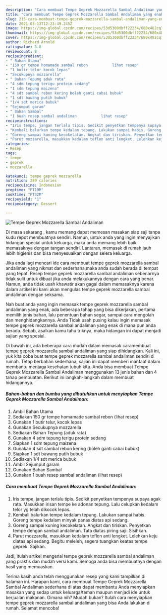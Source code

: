 ```yaml
---
description: "Cara membuat Tempe Geprek Mozzarella Sambal Andaliman yang enak Untuk Jualan"
title: "Cara membuat Tempe Geprek Mozzarella Sambal Andaliman yang enak Untuk Jualan"
slug: 215-cara-membuat-tempe-geprek-mozzarella-sambal-andaliman-yang-enak-untuk-jualan
date: 2021-03-13T12:23:49.245Z
image: https://img-global.cpcdn.com/recipes/53d5300dbff22234/680x482cq70/tempe-geprek-mozzarella-sambal-andaliman-foto-resep-utama.jpg
thumbnail: https://img-global.cpcdn.com/recipes/53d5300dbff22234/680x482cq70/tempe-geprek-mozzarella-sambal-andaliman-foto-resep-utama.jpg
cover: https://img-global.cpcdn.com/recipes/53d5300dbff22234/680x482cq70/tempe-geprek-mozzarella-sambal-andaliman-foto-resep-utama.jpg
author: Richard Arnold
ratingvalue: 3.8
reviewcount: 8
recipeingredient:
- " Bahan Utama"
- "150 gr tempe homamade sambal rebon           lihat resep"
- "1 butir telur kocok lepas"
- "Secukupnya mozzarella"
- " Bahan Tepung aduk rata"
- "4 sdm tepung terigu protein sedang"
- "1 sdm tepung maizena"
- "4 sdt sambal rebon kering boleh ganti cabai bubuk"
- "1 sdt bawang putih bubuk"
- "1/4 sdt merica bubuk"
- "Sejumput garam"
- " Bahan Sambal"
- "1 buah resep sambal andaliman           lihat resep"
recipeinstructions:
- "Iris tempe, jangan terlalu tipis. Sedikit penyetkan tempenya supaya agak rata. Masukkan irisan tempe ke adonan tepung. Lalu celupkan kedalam telor yg telah dikocok lepas."
- "Kembali balurkan tempe kedalam tepung. Lakukan sampai habis. Goreng tempe kedalam minyak panas diatas api sedang."
- "Goreng sampai kuning kecokelatan. Angkat dan tiriskan. Penyetkan tempe dengan sambal andaliman. Tata diatas piring saji. Sisihkan."
- "Parut mozzarella, masukkan kedalam teflon anti lengket. Lelehkan keju diatas api sedang. Begitu meleleh, segera tuangkan keatas tempe geprek. Sajikan."
categories:
- Resep
tags:
- tempe
- geprek
- mozzarella

katakunci: tempe geprek mozzarella 
nutrition: 289 calories
recipecuisine: Indonesian
preptime: "PT19M"
cooktime: "PT32M"
recipeyield: "1"
recipecategory: Dessert

---
```



![Tempe Geprek Mozzarella Sambal Andaliman](https://img-global.cpcdn.com/recipes/53d5300dbff22234/680x482cq70/tempe-geprek-mozzarella-sambal-andaliman-foto-resep-utama.jpg)

Di masa  sekarang , kamu memang dapat memesan masakan siap saji tanpa kudu repot membuatnya sendiri. Namun, untuk anda yang ingin menyajikan hidangan special untuk keluarga, maka anda memang lebih baik memasaknya dengan tangan sendiri. Lantaran, memasak di rumah jauh lebih higienis dan bisa menyesuaikan dengan selera keluarga.

Jika anda lagi mencari ide cara membuat tempe geprek mozzarella sambal andaliman yang nikmat dan sederhana,maka anda sudah berada di tempat yang tepat. Resep tempe geprek mozzarella sambal andaliman  sebenarnya tidak sulit untuk dibuat jika anda melakukannya dengan cara yang benar. Namun, anda tidak usah khawatir akan gagal dalam memasaknya 
karena dalam artikel ini kami akan mengulas tempe geprek mozzarella sambal andaliman dengan seksama.  



Nah buat anda yang ingin memasak tempe geprek mozzarella sambal andaliman yang enak, ada beberapa tahap yang bisa dikerjakan, pertama memilih jenis bahan, lalu penentuan bahan segar, sampai cara mengolah dan menghidangkannya. Anda Tidak usah pusing kalau ingin memasak tempe geprek mozzarella sambal andaliman yang enak di mana pun anda berada. Sebab, asalkan kamu  tahu triknya, maka hidangan ini dapat menjadi sajian yang spesial.

Di bawah ini, ada beberapa cara mudah dalam memasak caramembuat tempe geprek mozzarella sambal andaliman yang siap dihidangkan. Kali ini, yuk kita coba buat tempe geprek mozzarella sambal andaliman sendiri di rumah. Tetap berbahan sederhana, sajian ini dapat memberi manfaat dalam membantu menjaga kesehatan tubuh kita. Anda bisa membuat Tempe Geprek Mozzarella Sambal Andaliman menggunakan 13 jenis bahan dan 4 tahap pembuatan. Berikut ini langkah-langkah dalam membuat hidangannya.

<!--inarticleads1-->

##### Bahan-bahan dan bumbu yang dibutuhkan untuk menyiapkan Tempe Geprek Mozzarella Sambal Andaliman:

1. Ambil  Bahan Utama
1. Sediakan 150 gr tempe homamade sambal rebon           (lihat resep)
1. Gunakan 1 butir telur, kocok lepas
1. Gunakan Secukupnya mozzarella
1. Sediakan  Bahan Tepung (aduk rata)
1. Gunakan 4 sdm tepung terigu protein sedang
1. Siapkan 1 sdm tepung maizena
1. Gunakan 4 sdt sambal rebon kering (boleh ganti cabai bubuk)
1. Siapkan 1 sdt bawang putih bubuk
1. Sediakan 1/4 sdt merica bubuk
1. Ambil Sejumput garam
1. Gunakan  Bahan Sambal
1. Gunakan 1 buah resep sambal andaliman           (lihat resep)




<!--inarticleads2-->

##### Cara membuat Tempe Geprek Mozzarella Sambal Andaliman:

1. Iris tempe, jangan terlalu tipis. Sedikit penyetkan tempenya supaya agak rata. Masukkan irisan tempe ke adonan tepung. Lalu celupkan kedalam telor yg telah dikocok lepas.
1. Kembali balurkan tempe kedalam tepung. Lakukan sampai habis. Goreng tempe kedalam minyak panas diatas api sedang.
1. Goreng sampai kuning kecokelatan. Angkat dan tiriskan. Penyetkan tempe dengan sambal andaliman. Tata diatas piring saji. Sisihkan.
1. Parut mozzarella, masukkan kedalam teflon anti lengket. Lelehkan keju diatas api sedang. Begitu meleleh, segera tuangkan keatas tempe geprek. Sajikan.




Jadi, itulah artikel mengenai  tempe geprek mozzarella sambal andaliman  yang praktis dan mudah versi kami. Semoga anda bisa membuatnya dengan hasil yang memuaskan. 

Terima kasih anda telah menggunakan resep yang kami tampilkan di halaman ini. Harapan kami, cara membuat  Tempe Geprek Mozzarella Sambal Andaliman sederhana di atas dapat membantu Anda menyiapkan masakan yang sedap untuk keluarga/teman maupun menjadi ide untuk berjualan makanan. Gimana nih? Mudah bukan? Itulah cara menyiapkan tempe geprek mozzarella sambal andaliman yang bisa Anda lakukan di rumah. Selamat mencoba!

